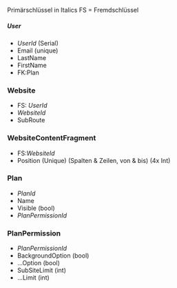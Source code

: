 
Primärschlüssel in Italics
FS = Fremdschlüssel

##### User
- *UserId* (Serial)
- Email (unique)
- LastName 
- FirstName 
- FK:Plan

### Website
- FS: *UserId*
- *WebsiteId*
- SubRoute

### WebsiteContentFragment
- FS:*WebsiteId*
- Position (Unique) (Spalten & Zeilen, von & bis) (4x Int)

### Plan
- *PlanId*
- Name
- Visible (bool)
- *PlanPermissionId*

### PlanPermission
- *PlanPermissionId*
- BackgroundOption (bool)
- ...Option (bool)
- SubSiteLimit (int)
- ...Limit (int)
